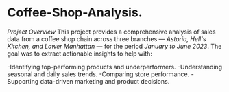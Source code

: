 # Coffee-Shop-Analysis.
 *Project Overview*
This project provides a comprehensive analysis of sales data from a coffee shop chain across three branches — *Astoria, Hell's Kitchen, and Lower Manhattan* — for the period *January to June 2023*. The goal was to extract actionable insights to help with:

-Identifying top-performing products and underperformers.
-Understanding seasonal and daily sales trends.
-Comparing store performance.
-Supporting data-driven marketing and product decisions.

